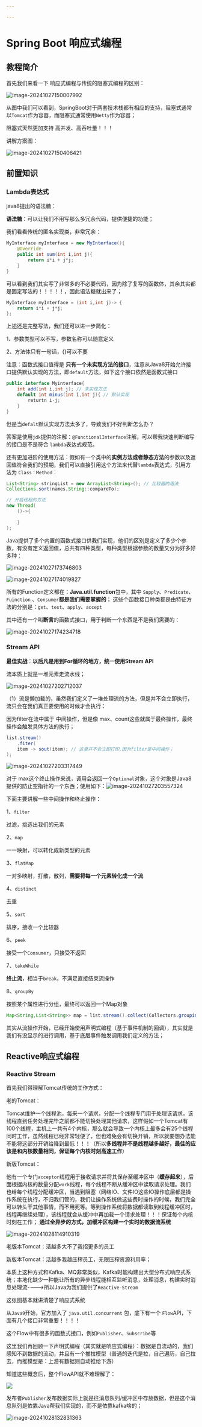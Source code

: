 ```yaml
---

---
```


# Spring Boot 响应式编程

## 教程简介

首先我们来看一下 响应式编程与传统的阻塞式编程的区别：

![image-20241027150007992](https://raw.githubusercontent.com/mikeaaaaaa/cloudimg/main/img/2024-10-54516e7bf9b022464b997c12984bc272.png)

从图中我们可以看到，SpringBoot对于两套技术栈都有相应的支持，阻塞式通常以`Tomcat`作为容器，而阻塞式通常使用`Netty`作为容器；

阻塞式天然更加支持 高并发、高吞吐量！！！



讲解方案图：

![image-20241027150406421](https://raw.githubusercontent.com/mikeaaaaaa/cloudimg/main/img/2024-10-708e918b3d71c34651927bea98d4199b.png)

## 前置知识

### Lambda表达式

java8提出的语法糖：

**语法糖**：可以让我们不用写那么多冗余代码，提供便捷的功能；

我们看看传统的匿名实现类，非常冗余：

```java
MyInterface myInterface = new MyInterface(){
    @Override
    public int sum(int i,int j){
        return i*i + j*j;
    }
}
```

可以看到我们其实写了非常多的不必要代码，因为除了复写的函数体，其余其实都是固定写法的！！！！！，因此语法糖就出来了；

```java
MyInterface myInterface = (int i,int j)-> {
    return i*i + j*j;
};
```

上述还是完整写法，我们还可以进一步简化：

1、参数类型可以不写，参数名称可以随意定义

2、方法体只有一句话，{}可以不要 



注意：函数式接口值得是 **只有一个未实现方法的接口**，注意从Java8开始允许接口提供默认实现的方法，即`default`方法，如下这个接口依然是函数式接口

```java
public interface Myinterface{
    int add(int i,int j); // 未实现方法
    default int minus(int i,int j){ // 默认实现
        returtn i-j;
    }
}
```



但是当`defalt`默认实现方法太多了，导致我们不好判断怎么办？

答案是使用`jdk`提供的注解：`@FunctionalInterface`注解，可以帮我快速判断编写的接口是不是符合 `lambda`表达式规范。

还有更加进阶的使用方法：假如有一个类中的**实例方法或者静态方法**的参数以及返回值符合我们的预期，我们可以直接引用这个方法来代替`lambda`表达式，引用方法为 `Class：Method`：

```java
List<String> stringList = new ArrayList<String>(); // 比较器的用法
Collections.sort(names,String::compareTo);

// 开启线程的方法
new Thread(
	()->{
        
    }
);
```



Java提供了多个内置的函数式接口供我们实现，他们的区别是定义了多少个参数，有没有定义返回值，总共有四种类型，每种类型根据参数的数量又分为好多好多种：

![image-20241027173746803](https://raw.githubusercontent.com/mikeaaaaaa/cloudimg/main/img/2024-10-3ec34458fef10bf90df8c6eada3b17fe.png)

![image-20241027174019827](https://raw.githubusercontent.com/mikeaaaaaa/cloudimg/main/img/2024-10-8635f62c2267ddda402a3d3903afd5e6.png)

所有的Function定义都在：**Java.util.function**包中，其中 `Supply`、`Predicate`、 `Fuinction`  、`Consumer`**都是我们需要掌握的**；
这些个函数接口种类都是由特征方法的分别是：`get`、`test`、`apply`、`accept`

其中还有一个叫**断言**的函数式接口，用于判断一个东西是不是我们需要的：

![image-20241027174234718](https://raw.githubusercontent.com/mikeaaaaaa/cloudimg/main/img/2024-10-ea609301dcd665397a87807977195ebb.png)

### Stream API

**最佳实战**：**以后凡是用到For循环的地方，统一使用Stream API**

流本质上就是一堆元素走流水线；

![image-20241027202712037](https://raw.githubusercontent.com/mikeaaaaaa/cloudimg/main/img/2024-10-66e0933bd398ad2a6fbf86677ade50ac.png)

（1）流是懒加载的，虽然我们定义了一堆处理流的方法，但是并不会立即执行，流只会在我们真正要使用的时候才会执行：

因为filter在流中属于 中间操作，但是像 max、count这些就属于最终操作，最终操作会触发具体方法的执行；

```java
list.stream()
    .fiter(
	item -> sout(item); // 这里并不会立即打印,因为filter是中间操作；
);
```

![image-20241027203317449](https://raw.githubusercontent.com/mikeaaaaaa/cloudimg/main/img/2024-10-bd64cb2ca09a76c9b3581cd434b60e25.png)

对于 max这个终止操作来说，调用会返回一个`Optional`对象，这个对象是Java8提供的防止空指针的一个东西；使用如下：![image-20241027203557324](https://raw.githubusercontent.com/mikeaaaaaa/cloudimg/main/img/2024-10-cc3ac9eaa8ae34d2bad69d0ac1dd06fc.png)

下面主要讲解一些中间操作和终止操作：

1、`filter`

过滤，挑选出我们的元素

2、`map`

一一映射，可以转化成新类型的元素

3、`flatMap`

一对多映射，打散，散列，**需要将每一个元素转化成一个流**

4、`distinct`

去重

5、`sort`

排序，接收一个比较器

6、`peek`

接受一个`Consumer`，只接受不返回

7、`takeWhile`

**终止流**，相当于`break`，不满足直接结束流操作

8、`groupBy`

按照某个属性进行分组，最终可以返回一个Map对象

```java
Map<String,List<String>> map = list.stream().collect(Collectors.groupingBy(t -> t.gender));
```



其实从流操作开始，已经开始使用声明式编程（基于事件机制的回调），其实就是我们有没显示的进行调用，基于底层事件触发调用我们定义的方法；

## Reactive响应式编程

### Reactive Stream

首先我们得理解Tomcat传统的工作方式：

老的Tomcat：

Tomcat维护一个线程池，每来一个请求，分配一个线程专门用于处理该请求，该线程直到任务处理完毕之前都不能切换处理其他请求，这样假如一个Tomcat有100个线程，主机上一共有4个内核，那么就会导致一个内核上最多会有25个线程同时工作，虽然线程已经非常轻便了，但也难免会有切换开销，所以就要想办法能不能将这部分开销给降到最低！！！（所以**多线程并不是线程越多越好，最佳的应该是和内核数量相同，保证每个内核时刻高速工作**）

新版Tomcat：

他有一个专门`acceptor`线程用于接收请求并将其保存至缓冲区中（**缓存起来**），后面根据内核的数量分配`work`线程，每个线程不断从缓冲区中读取请求处理。我们也给每个线程分配缓冲区，当遇到阻塞（网络IO、文件IO这些IO操作底层都是操作系统在执行，不归我们管的，我们让操作系统做这些费时操作的时候，我们完全可以转头干其他事情，而不用死等。等到操作系统将数据都读取到线程缓冲区时，线程再继续处理），该线程就会从缓冲中再加载一个请求处理！！！保证每个内核时刻在工作； **通过全异步的方式，加缓冲区构建一个实时的数据流系统**

![image-20241028114910319](https://raw.githubusercontent.com/mikeaaaaaa/cloudimg/main/img/2024-10-2040311da54c36e985d45e4df7b8d526.png)



老版本Tomcat：活越多大不了我招更多的员工

新版本Tomcat：活越多我越压榨员工，无限压榨资源利用率；

本质上这种方式和Kafka、MQ非常类似，Kafka时能构建出大型分布式响应式系统；本地化缺少一种能让所有的异步线程能相互监听消息，处理消息，构建实时消息处理流---->所以Java为我们提供了`Reactive-Stream`

这张图基本就讲清楚了响应式系统





从`Java9`开始，官方加入了 `java.util.concurrent` 包，底下有一个 `Flow`API，下面有几个接口非常重要！！！！

这个Flow中有很多的函数式接口，例如`Publisher`、`Subscribe`等

这里我们再回顾一下声明式编程（其实就是响应式编程）：数据是自流动的，我们感知不到数据的流动，并且有一个推拉模型（普通的迭代是拉，自己遍历，自己拉去，而推模型是：上游有数据则自动推给下游）

知道这些概念后，整个FlowAPI就不难理解了：

![](https://raw.githubusercontent.com/mikeaaaaaa/cloudimg/main/img/2024-10-dcb16e66f8cb192161e044597de7f021.png)



发布者`Publisher`发布数据实际上就是往消息队列/缓冲区中存放数据，但是这个消息队列是依靠Java帮我们实现的，而不是依靠kafka啥的；

 ![image-20241028132831363](https://raw.githubusercontent.com/mikeaaaaaa/cloudimg/main/img/2024-10-1f0d57d55f18f5571fe1a94b5a81a956.png)

 



